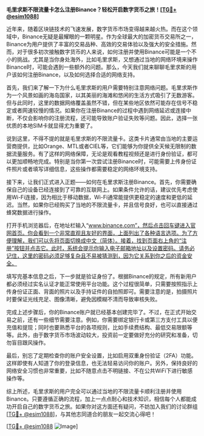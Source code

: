 **毛里求斯不限流量卡怎么注册Binance？轻松开启数字货币之旅！[[TG💪+ @esim1088](https://t.me/s/esim1088)]**

近年来，随着区块链技术的飞速发展，数字货币市场变得越来越火热。而在这个领域中，Binance无疑是最耀眼的一颗明星。作为全球最大的加密货币交易所之一，Binance为用户提供了丰富的交易品种、高效的交易体验以及强大的安全措施。然而，对于很多初次接触数字货币的人来说，如何注册并使用Binance可能是一个不小的挑战。尤其是当你身处海外，比如毛里求斯，又想通过当地的网络环境来操作Binance时，可能会遇到一些额外的问题。那么，今天我们就来聊聊毛里求斯的用户该如何注册Binance，以及如何选择合适的网络支持。

首先，我们来了解一下为什么毛里求斯的用户需要特别注意网络问题。毛里求斯作为一个风景如画的海岛国家，以其美丽的海滩和悠闲的生活方式吸引了无数游客。但与此同时，这里的数据网络覆盖虽然不错，但在某些地区依然可能存在信号不稳定或者网速较慢的情况。如果你在注册Binance的过程中遇到网络延迟或连接中断，不仅会影响你的注册流程，还可能导致账户验证失败等问题。因此，选择一张优质的本地SIM卡就显得尤为重要了。

说到这里，不得不提的就是毛里求斯的不限流量卡。这类卡片通常由当地的主要运营商提供，比如Orange、MTL或者CIEL等，它们能够为你提供全天候无限制的数据流量服务。有了这样的网络保障，无论是观看教程视频还是进行身份验证，都可以更加顺畅地完成。特别是当你第一次尝试注册Binance时，可能需要上传身份证件照片或者填写详细信息，这些操作都需要稳定的网络环境支持。

接下来，让我们正式进入正题——如何在毛里求斯注册Binance。首先，你需要确保自己的设备已经连接到了可靠的互联网上。如果条件允许的话，建议优先考虑使用Wi-Fi连接，因为相比于移动数据，Wi-Fi通常能提供更稳定的速度和更低的延迟。当然，如果你已经购买了当地的不限流量卡，并且信号良好，也可以直接通过蜂窝数据进行操作。

打开手机浏览器后，在地址栏输入“www.binance.com”，然后点击回车键进入官网首页。你会看到一个非常直观且友好的界面，上面列出了各种语言选项。为了方便理解，我们可以先将页面切换成中文（简体）。接着，找到页面右上角的“注册”按钮并点击它。此时，系统会提示你输入电子邮箱地址以及设置密码。请务必记住，这里的密码必须足够复杂且不易被猜测到，因为它关系到你之后的资金安全。

填写完基本信息之后，下一步就是验证身份了。根据Binance的规定，所有新用户都必须经过实名认证才能正常使用平台功能。这个过程很简单，只需要按照指示上传身份证正面、背面的照片以及手持证件的自拍照即可。需要注意的是，拍摄照片时要保证光线充足、图像清晰，避免因模糊不清而导致审核失败。

完成上述步骤后，你的Binance账户就已经基本创建完毕了。不过，在正式开始交易之前，还有一些细节需要注意。例如，你需要绑定银行卡或第三方支付工具以便充值和提现；同时也要熟悉平台的各项规则，比如手续费结构、最低交易限额等等。此外，由于数字货币市场波动较大，投资前一定要做好充分的研究和准备，切勿盲目跟风操作。

最后，别忘了定期检查你的账户安全设置，比如启用双重身份验证（2FA）功能。这样即使有人知道了你的登录信息，也无法轻易访问你的账户。另外，保持良好的网络安全习惯也非常重要，比如不随意点击不明链接、不在公共WiFi下进行敏感操作等。

综上所述，毛里求斯的用户完全可以通过当地的不限流量卡顺利注册并使用Binance。只要遵循正确的流程，加上一点点耐心和技术知识，相信每个人都能成功开启自己的数字货币之旅。如果你对这方面还有疑问，不妨加入我们的讨论群组[[TG💪+ @esim1088](https://t.me/s/esim1088)]，与其他志同道合的朋友一起交流心得吧！

[[TG💪+ @esim1088](https://t.me/s/esim1088) ![Image](https://i.postimg.cc/4NQfJmqS/Snipaste-2025-05-13-00-14-12.png)]